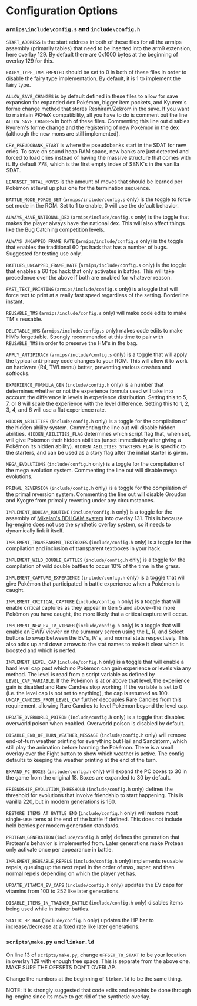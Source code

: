 # Configuration Options

### ``armips\include\config.s`` and ``include\config.h``
 ``START_ADDRESS`` is the start address in both of these files for all the armips assembly (primarily tables) that need to be inserted into the arm9 extension, here overlay 129.  By default there are 0x1000 bytes at the beginning of overlay 129 for this.

 ``FAIRY_TYPE_IMPLEMENTED`` should be set to 0 in both of these files in order to disable the fairy type implementation.  By default, it is 1 to implement the fairy type.

 ``ALLOW_SAVE_CHANGES`` is by default defined in these files to allow for save expansion for expanded dex Pokémon, bigger item pockets, and Kyurem's forme change method that stores Reshiram/Zekrom in the save.  If you want to maintain PKHeX compatibility, all you have to do is comment out the line ``ALLOW_SAVE_CHANGES`` in both of these files.  Commenting this line out disables Kyurem's forme change and the registering of new Pokémon in the dex (although the new mons are still implemented).

 ``CRY_PSEUDOBANK_START`` is where the pseudobanks start in the SDAT for new cries.  To save on sound heap RAM space, new banks are just detected and forced to load cries instead of having the massive structure that comes with it.  By default 778, which is the first empty index of SBNK's in the vanilla SDAT.

 ``LEARNSET_TOTAL_MOVES`` is the amount of moves that should be learned per Pokémon at level up plus one for the termination sequence.

 ``BATTLE_MODE_FORCE_SET`` (``armips/include/config.s`` only) is the toggle to force set mode in the ROM.  Set to 1 to enable, 0 will use the default behavior.

 ``ALWAYS_HAVE_NATIONAL_DEX`` (``armips/include/config.s`` only) is the toggle that makes the player always have the national dex.  This will also affect things like the Bug Catching competition levels.

 ``ALWAYS_UNCAPPED_FRAME_RATE`` (``armips/include/config.s`` only) is the toggle that enables the traditional 60 fps hack that has a number of bugs.  Suggested for testing use only.

 ``BATTLES_UNCAPPED_FRAME_RATE`` (``armips/include/config.s`` only) is the toggle that enables a 60 fps hack that only activates in battles.  This will take precedence over the above if both are enabled for whatever reason.

 ``FAST_TEXT_PRINTING`` (``armips/include/config.s`` only) is a toggle that will force text to print at a really fast speed regardless of the setting.  Borderline instant.

 ``REUSABLE_TMS`` (``armips/include/config.s`` only) will make code edits to make TM's reusable.

 ``DELETABLE_HMS`` (``armips/include/config.s`` only) makes code edits to make HM's forgettable.  Strongly recommended at this time to pair with ``REUSABLE_TMS`` in order to preserve the HM's in the bag.

 ``APPLY_ANTIPIRACY`` (``armips/include/config.s`` only) is a toggle that will apply the typical anti-piracy code changes to your ROM.  This will allow it to work on hardware (R4, TWLmenu) better, preventing various crashes and softlocks.

 ``EXPERIENCE_FORMULA_GEN`` (``include/config.h`` only) is a number that determines whether or not the experience formula used will take into account the difference in levels in experience distribution.  Setting this to 5, 7, or 8 will scale the experience with the level difference.  Setting this to 1, 2, 3, 4, and 6 will use a flat experience rate.

 ``HIDDEN_ABILITIES`` (``include/config.h`` only) is a toggle for the compilation of the hidden ability system.  Commenting the line out will disable hidden abilities.  ``HIDDEN_ABILITIES_FLAG`` determines which script flag that, when set, will give Pokémon their hidden abilities (unset immediately after giving a Pokémon its hidden ability).  ``HIDDEN_ABILITIES_STARTERS_FLAG`` is specific to the starters, and can be used as a story flag after the initial starter is given.

 ``MEGA_EVOLUTIONS`` (``include/config.h`` only) is a toggle for the compilation of the mega evolution system.  Commenting the line out will disable mega evolutions.

 ``PRIMAL_REVERSION`` (``include/config.h`` only) is a toggle for the compilation of the primal reversion system.  Commenting the line out will disable Groudon and Kyogre from primally reverting under any circumstances.

 ``IMPLEMENT_BDHCAM_ROUTINE`` (``include/config.h`` only) is a toggle for the assembly of [Mikelan's BDHCAM system](pokehacking.com/r/20110901) into overlay 131.  This is because hg-engine does not use the synthetic overlay system, so it needs to dynamically link it itself.

 ``IMPLEMENT_TRANSPARENT_TEXTBOXES`` (``include/config.h`` only) is a toggle for the compilation and inclusion of transparent textboxes in your hack.

 ``IMPLEMENT_WILD_DOUBLE_BATTLES`` (``include/config.h`` only) is a toggle for the compilation of wild double battles to occur 10% of the time in the grass.

 ``IMPLEMENT_CAPTURE_EXPERIENCE`` (``include/config.h`` only) is a toggle that will give Pokémon that participated in battle experience when a Pokémon is caught.

 ``IMPLEMENT_CRITICAL_CAPTURE`` (``include/config.h`` only) is a toggle that will enable critical captures as they appear in Gen 5 and above--the more Pokémon you have caught, the more likely that a critical capture will occur.

 ``IMPLEMENT_NEW_EV_IV_VIEWER`` (``include/config.h`` only) is a toggle that will enable an EV/IV viewer on the summary screen using the L, R, and Select buttons to swap between the EV's, IV's, and normal stats respectively.  This also adds up and down arrows to the stat names to make it clear which is boosted and which is nerfed.

 ``IMPLEMENT_LEVEL_CAP`` (``include/config.h`` only) is a toggle that will enable a hard level cap past which no Pokémon can gain experience or levels via any method.  The level is read from a script variable as defined by ``LEVEL_CAP_VARIABLE``.  If the Pokémon is at or above that level, the experience gain is disabled and Rare Candies stop working.  If the variable is set to 0 (i.e. the level cap is not set to anything), the cap is returned as 100.  ``UNCAP_CANDIES_FROM_LEVEL_CAP`` further decouples Rare Candies from this requirement, allowing Rare Candies to level Pokémon beyond the level cap.

 ``UPDATE_OVERWORLD_POISON`` (``include/config.h`` only) is a toggle that disables overworld poison when enabled.  Overworld poison is disabled by default.

 ``DISABLE_END_OF_TURN_WEATHER_MESSAGE`` (``include/config.h`` only) will remove end-of-turn weather printing for everything but Hail and Sandstorm, which still play the animation before harming the Pokémon.  There is a small overlay over the Fight button to show which weather is active.  The config defaults to keeping the weather printing at the end of the turn.

 ``EXPAND_PC_BOXES`` (``include/config.h`` only) will expand the PC boxes to 30 in the game from the original 18.  Boxes are expanded to 30 by default.

 ``FRIENDSHIP_EVOLUTION_THRESHOLD`` (``include/config.h`` only) defines the threshold for evolutions that involve friendship to start happening.  This is vanilla 220, but in modern generations is 160.

 ``RESTORE_ITEMS_AT_BATTLE_END`` (``include/config.h`` only) will restore most single-use items at the end of the battle if defined.  This does not include held berries per modern generation standards.

 ``PROTEAN_GENERATION`` (``include/config.h`` only) defines the generation that Protean's behavior is implemented from.  Later generations make Protean only activate once per appearance in battle.

 ``IMPLEMENT_REUSABLE_REPELS`` (``include/config.h`` only) implements reusable repels, queuing up the next repel in the order of max, super, and then normal repels depending on which the player yet has.

 ``UPDATE_VITAMIN_EV_CAPS`` (``include/config.h`` only) updates the EV caps for vitamins from 100 to 252 like later generations.

 ``DISABLE_ITEMS_IN_TRAINER_BATTLE`` (``include/config.h`` only) disables items being used while in trainer battles.

 ``STATIC_HP_BAR`` (``include/config.h`` only) updates the HP bar to increase/decrease at a fixed rate like later generations.

### ``scripts\make.py`` and ``linker.ld``
 On line 13 of ``scripts/make.py``, change ``OFFSET_TO_START`` to be your location in overlay 129 with enough free space.  This is separate from the above one.  MAKE SURE THE OFFSETS DON'T OVERLAP.

 Change the numbers at the beginning of ``linker.ld`` to be the same thing.

 NOTE:  It is strongly suggested that code edits and repoints be done through hg-engine since its move to get rid of the synthetic overlay.
